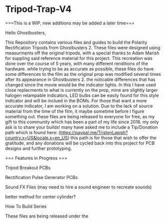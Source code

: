 # Tripod-Trap-V4

===This is a WIP, new additions may be added a later time===

Hello Ghostbusters,

  This Repository contains various files and guides to build the Polarity Rectification Tripods from Ghostbusters 2. These files were designed using measurments off the original tripods, with a special thanks to Adam Marish for suppling said reference material for this project. This recreation was done over the course of 5 years, with many different renditions of the hardware. while trying to be as accurate as possible, these files do have some differences to the film as the original prop was modified several times after its appearance in Ghostbusters 2. the noticable differences that has changed since the movie would be the indicator lights. In this I have used close replacments to what is currently on the prop, mine are slightly larger halogen relampable indicators, LED bulbs can be easily found for this style indicator and will be inclued in the BOMs. For those that want a more accurate indicator, I am working on a solution. Due to the lack of source material from the time of the film, it maybe sometime before I figure something out. these files are being released to everyone for free, as my gift to this community which has been a part of my life since 2016. my only ask is to share your builds! many have asked me to include a Tip/Donation path which is found here: (https://paypal.me/TristenLapish?country.x=US&locale.x=en_US) this path is for those that wish to offer the gratitude, and any donations will be cycled back into this project for PCB designs and further prototyping.
  
  === Features in Progress ===
  
  Tripod Breakout PCBs 
  
  Rectification Pulse Generator PCBs
  
  Sound FX Files (may need to hire a sound engineer to recreate sounds)
  
  better method for center cylinder?
  
  How To Build Series

These files are being released under the 
